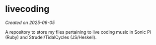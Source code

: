 # livecoding
*Created on 2025-06-05*

A repository to store my files pertaining to live coding music in Sonic Pi (Ruby) and Strudel/TidalCycles (JS/Heskell).
